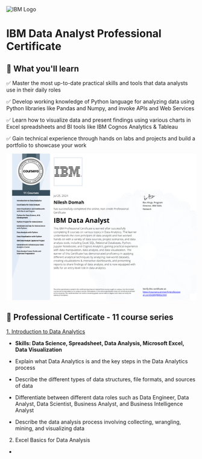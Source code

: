 ![IBM Logo](https://github.com/ndomah/IBM-Data-Analyst-Professional-Certificate/blob/main/IBM%20Logo.png)
# IBM Data Analyst Professional Certificate
## 🧠 What you'll learn
✅ Master the most up-to-date practical skills and tools that data analysts use in their daily roles

✅ Develop working knowledge of Python language for analyzing data using Python libraries like Pandas and Numpy, and invoke APIs and Web Services

✅ Learn how to visualize data and present findings using various charts in Excel spreadsheets and BI tools like IBM Cognos Analytics & Tableau

✅ Gain technical experience through hands on labs and projects and build a portfolio to showcase your work

![IBM Cert](https://github.com/ndomah/IBM-Data-Analyst-Professional-Certificate/blob/main/IBM%20Data%20Analyst%20Certificate.png)

## 📜 Professional Certificate - 11 course series
[1. Introduction to Data Analytics](https://github.com/ndomah/IBM-Data-Analyst-Professional-Certificate/tree/main/01.%20Introduction%20to%20Data%20Analytics)

- **Skills: Data Science, Spreadsheet, Data Analysis, Microsoft Excel, Data Visualization**
  
- Explain what Data Analytics is and the key steps in the Data Analytics process

- Describe the different types of data structures, file formats, and sources of data
  
- Differentiate between different data roles such as Data Engineer, Data Analyst, Data Scientist, Business Analyst, and Business Intelligence Analyst
  
- Describe the data analysis process involving collecting, wrangling, mining, and visualizing data

2. Excel Basics for Data Analysis

- 
  

